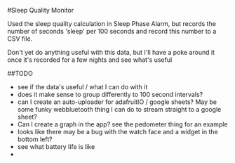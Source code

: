 #Sleep Quality Monitor

Used the sleep quality calculation in Sleep Phase Alarm, but records the number of seconds 'sleep' per 100 seconds and record this number to a CSV file. 

Don't yet do anything useful with this data, but I'll have a poke around it once it's recorded for a few nights and see what's useful

##TODO
- see if the data's useful / what I can do with it
- does it make sense to group differently to 100 second intervals?
- can I create an auto-uploader for adafruitIO / google sheets? May be some funky webbluetooth thing I can do to stream straight to a google sheet?
- Can I create a graph in the app? see the pedometer thing for an example
- looks like there may be a bug with the watch face and a widget in the bottom left?
- see what battery life is like
- 
